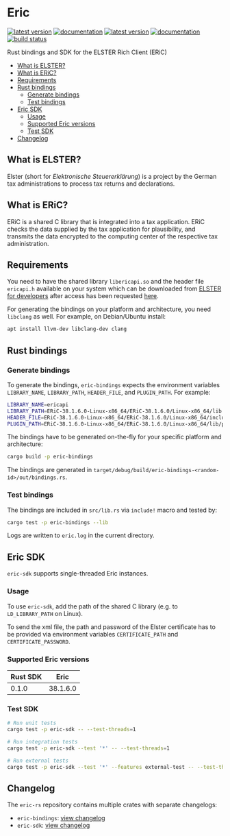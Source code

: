 # Eric

[![latest version](https://img.shields.io/crates/v/eric-bindings.svg?label=eric-bindings)](https://crates.io/crates/eric-bindings)
[![documentation](https://img.shields.io/docsrs/eric-bindings?label=eric-bindings)](https://docs.rs/eric-bindings)
[![latest version](https://img.shields.io/crates/v/eric-sdk.svg?label=eric-sdk)](https://crates.io/crates/eric-sdk)
[![documentation](https://img.shields.io/docsrs/eric-sdk?label=eric-sdk)](https://docs.rs/eric-sdk)
[![build status](https://github.com/quambene/eric-rs/actions/workflows/ci.yml/badge.svg)](https://github.com/quambene/eric-rs/actions/workflows/ci.yml)

Rust bindings and SDK for the ELSTER Rich Client (ERiC)

- [What is ELSTER?](#what-is-elster)
- [What is ERiC?](#what-is-eric)
- [Requirements](#requirements)
- [Rust bindings](#rust-bindings)
  - [Generate bindings](#generate-bindings)
  - [Test bindings](#test-bindings)
- [Eric SDK](#eric-sdk)
  - [Usage](#usage)
  - [Supported Eric versions](#supported-eric-versions)
  - [Test SDK](#test-sdk)
- [Changelog](#changelog)

## What is ELSTER?

Elster (short for _Elektronische Steuererklärung_) is a project by the German tax administrations to process tax returns and declarations.

## What is ERiC?

ERiC is a shared C library that is integrated into a tax application. ERiC checks the data supplied by the tax application for plausibility, and transmits the data encrypted to the computing center of the respective tax administration.

## Requirements

You need to have the shared library `libericapi.so` and the header file `ericapi.h` available on your system which can be downloaded from [ELSTER for developers](https://www.elster.de/elsterweb/entwickler/login) after access has been requested [here](https://www.elster.de/elsterweb/registrierung-entwickler/form).

For generating the bindings on your platform and architecture, you need `libclang` as well. For example, on Debian/Ubuntu install:

``` bash
apt install llvm-dev libclang-dev clang
```

## Rust bindings

### Generate bindings

To generate the bindings, `eric-bindings` expects the environment variables `LIBRARY_NAME`, `LIBRARY_PATH`, `HEADER_FILE`, and
`PLUGIN_PATH`. For example:

``` bash
LIBRARY_NAME=ericapi
LIBRARY_PATH=ERiC-38.1.6.0-Linux-x86_64/ERiC-38.1.6.0/Linux-x86_64/lib
HEADER_FILE=ERiC-38.1.6.0-Linux-x86_64/ERiC-38.1.6.0/Linux-x86_64/include/ericapi.h
PLUGIN_PATH=ERiC-38.1.6.0-Linux-x86_64/ERiC-38.1.6.0/Linux-x86_64/lib/plugins2
```

The bindings have to be generated on-the-fly for your specific platform and architecture:

``` bash
cargo build -p eric-bindings
```

The bindings are generated in `target/debug/build/eric-bindings-<random-id>/out/bindings.rs`.

### Test bindings

The bindings are included in `src/lib.rs` via `include!` macro and tested by:

``` bash
cargo test -p eric-bindings --lib
```

Logs are written to `eric.log` in the current directory.

## Eric SDK

`eric-sdk` supports single-threaded Eric instances.

### Usage

To use `eric-sdk`, add the path of the shared C library (e.g. to `LD_LIBRARY_PATH` on Linux).

To send the xml file, the path and password of the Elster certificate has to be provided via environment variables `CERTIFICATE_PATH` and `CERTIFICATE_PASSWORD`.

### Supported Eric versions

| Rust SDK | Eric     |
| -------- | -------- |
| 0.1.0    | 38.1.6.0 |

### Test SDK

``` bash
# Run unit tests
cargo test -p eric-sdk -- --test-threads=1

# Run integration tests
cargo test -p eric-sdk --test '*' -- --test-threads=1

# Run external tests
cargo test -p eric-sdk --test '*' --features external-test -- --test-threads=1
```

## Changelog

The `eric-rs` repository contains multiple crates with separate changelogs:

- `eric-bindings`: [view changelog](https://github.com/quambene/eric-rs/blob/main/eric-bindings/CHANGELOG.md)
- `eric-sdk`: [view changelog](https://github.com/quambene/eric-rs/blob/main/eric-sdk/CHANGELOG.md)

